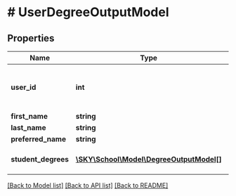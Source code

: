 # # UserDegreeOutputModel

## Properties

Name | Type | Description | Notes
------------ | ------------- | ------------- | -------------
**user_id** | **int** | The Id of the user for whom this data belongs | [optional]
**first_name** | **string** |  | [optional]
**last_name** | **string** |  | [optional]
**preferred_name** | **string** |  | [optional]
**student_degrees** | [**\SKY\School\Model\DegreeOutputModel[]**](DegreeOutputModel.md) | The list of degrees for the user | [optional]

[[Back to Model list]](../../README.md#models) [[Back to API list]](../../README.md#endpoints) [[Back to README]](../../README.md)
